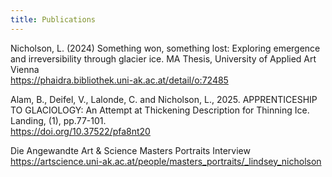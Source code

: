 ```yaml
---
title: Publications
---
```


Nicholson, L. (2024) Something won, something lost: Exploring emergence and
irreversibility through glacier ice. MA Thesis, University of Applied Art Vienna
<br><a href="https://phaidra.bibliothek.uni-ak.ac.at/detail/o:72485">https://phaidra.bibliothek.uni-ak.ac.at/detail/o:72485</a>

Alam, B., Deifel, V., Lalonde, C. and Nicholson, L., 2025. APPRENTICESHIP TO
GLACIOLOGY: An Attempt at Thickening Description for Thinning Ice. Landing, (1),
pp.77-101.
<br><a href="https://doi.org/10.37522/pfa8nt20">https://doi.org/10.37522/pfa8nt20</a>

Die Angewandte Art & Science Masters Portraits Interview 
<br><a href="https://artscience.uni-ak.ac.at/people/masters_portraits/_lindsey_nicholson">https://artscience.uni-ak.ac.at/people/masters_portraits/_lindsey_nicholson</a>
